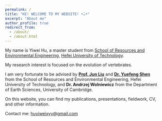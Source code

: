 ```yaml
---
permalink: /
title: "HI! WELCOME TO MY WEBSITE! •̀ᴗ•"
excerpt: "About me"
author_profile: true
redirect_from: 
  - /about/
  - /about.html
---
```




My name is Yiwei Hu, a master student from [School of Resources and Environmental Engineering](https://geoscience.hfut.edu.cn/), [Hefei University of Technology](https://www.hfut.edu.cn/). 

My research interest is focused on the evolution of vertebrates. 

I am very fortunate to be advised by **[Prof. Jun Liu](http://faculty.hfut.edu.cn/junliu/zh_CN/index.htm)** and **[Dr. Yuefeng Shen](http://faculty.hfut.edu.cn/shenyuefeng/zh_CN/yjgk/249779/list/index.htm)** from the School of Resources and Environmental Engineering, Hefei University of Technology, 
and **Dr. Andrzej Wolniewicz** from the Department of Earth Sciences, University of Cambridge.

On this website, you can find my publications, presentations, fieldwork, CV, and other information. 


Contact me: huyiweixyy@gmail.com




